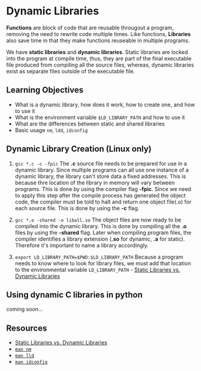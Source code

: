 # Dynamic Libraries
**Functions** are block of code that are reusable througout a program, removing the need to rewrite code multiple times.
Like functions, **Libraries** also save time in that they make functions reuseable in multiple programs.

We have **static libraries** and **dynamic libraries**. Static libraries are locked into the program at compile time, thus, they are part of the final executable file produced from compiling all the source files, whereas, dynamic libraries exist as separate files outside of the executable file.

## Learning Objectives
- What is a dynamic library, how does it work, how to create one, and how to use it
- What is the environment variable `$LD_LIBRARY_PATH` and how to use it
- What are the differences between static and shared libraries
- Basic usage `nm`, `ldd`, `idconfig`

## Dynamic Library Creation (Linux only)
1. `gcc *.c -c -fpic`
The **.c** source file needs to be prepared for use in a dynamic library. Since multiple programs can all use one instance of a dynamic library, the library can't store data a fixed addresses. This is because thre location of the library in memory will vary between programs. This is done by using the compiler flag **-fpic**. Since we need to apply this step after the compile process has generated the object code, the compiler must be told to halt and return one object file(.o) for each source file. This is done by using the **-c** flag.

2. `gcc *.o -shared -o liball.so`
The object files are now ready to be compiled into the dynamic library. This is done by compiling all the **.o** files by using the **-shared** flag. Later when compiling program files, the compiler identifies a library extension (**.so** for dynamic, **.a** for static). Therefore it's important to name a library accordingly.

3. `export LD_LIBRARY_PATH=$PWD:$LD_LIBRARY_PATH`
Because a program needs to know where to look for library files, we must add that location to the environmental variable `LD_LIBRARY_PATH` - [Static Libraries vs. Dynamic Libraries](https://medium.com/@StueyGK/static-libraries-vs-dynamic-libraries-af78f0b5f1e4)


## Using dynamic C libraries in python
coming soon...

## Resources
- [Static Libraries vs. Dynamic Libraries](https://medium.com/@StueyGK/static-libraries-vs-dynamic-libraries-af78f0b5f1e4)
- [`man nm`]()
- [`man lld`]()
- [`man idconfig`]()

